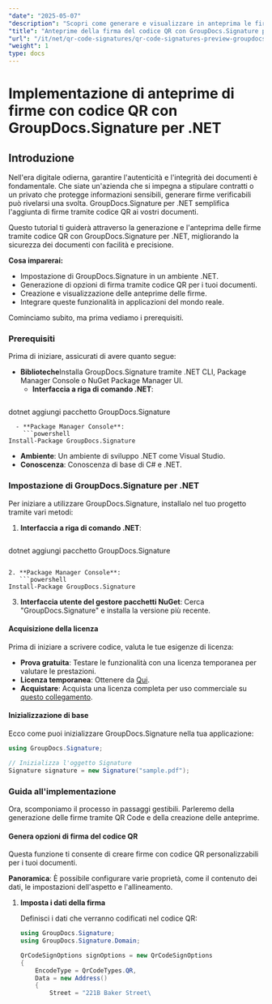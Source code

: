 ```yaml
---
"date": "2025-05-07"
"description": "Scopri come generare e visualizzare in anteprima le firme con codice QR nei tuoi documenti utilizzando GroupDocs.Signature per .NET, migliorando sicurezza e autenticità."
"title": "Anteprime della firma del codice QR con GroupDocs.Signature per .NET&#58; una guida completa"
"url": "/it/net/qr-code-signatures/qr-code-signatures-preview-groupdocs-signature-net/"
"weight": 1
type: docs
---
```

# Implementazione di anteprime di firme con codice QR con GroupDocs.Signature per .NET

## Introduzione

Nell'era digitale odierna, garantire l'autenticità e l'integrità dei documenti è fondamentale. Che siate un'azienda che si impegna a stipulare contratti o un privato che protegge informazioni sensibili, generare firme verificabili può rivelarsi una svolta. GroupDocs.Signature per .NET semplifica l'aggiunta di firme tramite codice QR ai vostri documenti.

Questo tutorial ti guiderà attraverso la generazione e l'anteprima delle firme tramite codice QR con GroupDocs.Signature per .NET, migliorando la sicurezza dei documenti con facilità e precisione.

**Cosa imparerai:**
- Impostazione di GroupDocs.Signature in un ambiente .NET.
- Generazione di opzioni di firma tramite codice QR per i tuoi documenti.
- Creazione e visualizzazione delle anteprime delle firme.
- Integrare queste funzionalità in applicazioni del mondo reale.

Cominciamo subito, ma prima vediamo i prerequisiti.

### Prerequisiti

Prima di iniziare, assicurati di avere quanto segue:
- **Biblioteche**Installa GroupDocs.Signature tramite .NET CLI, Package Manager Console o NuGet Package Manager UI.
  - **Interfaccia a riga di comando .NET**:
    ```shell
dotnet aggiungi pacchetto GroupDocs.Signature
```
  - **Package Manager Console**:
    ```powershell
Install-Package GroupDocs.Signature
```
- **Ambiente**: Un ambiente di sviluppo .NET come Visual Studio.
- **Conoscenza**: Conoscenza di base di C# e .NET.

### Impostazione di GroupDocs.Signature per .NET

Per iniziare a utilizzare GroupDocs.Signature, installalo nel tuo progetto tramite vari metodi:

1. **Interfaccia a riga di comando .NET**:
   ```shell
dotnet aggiungi pacchetto GroupDocs.Signature
```

2. **Package Manager Console**:
   ```powershell
Install-Package GroupDocs.Signature
```

3. **Interfaccia utente del gestore pacchetti NuGet**: Cerca "GroupDocs.Signature" e installa la versione più recente.

#### Acquisizione della licenza

Prima di iniziare a scrivere codice, valuta le tue esigenze di licenza:
- **Prova gratuita**: Testare le funzionalità con una licenza temporanea per valutare le prestazioni.
- **Licenza temporanea**: Ottenere da [Qui](https://purchase.groupdocs.com/temporary-license/).
- **Acquistare**: Acquista una licenza completa per uso commerciale su [questo collegamento](https://purchase.groupdocs.com/buy).

#### Inizializzazione di base

Ecco come puoi inizializzare GroupDocs.Signature nella tua applicazione:

```csharp
using GroupDocs.Signature;

// Inizializza l'oggetto Signature
Signature signature = new Signature("sample.pdf");
```

### Guida all'implementazione

Ora, scomponiamo il processo in passaggi gestibili. Parleremo della generazione delle firme tramite QR Code e della creazione delle anteprime.

#### Genera opzioni di firma del codice QR

Questa funzione ti consente di creare firme con codice QR personalizzabili per i tuoi documenti.

**Panoramica**: È possibile configurare varie proprietà, come il contenuto dei dati, le impostazioni dell'aspetto e l'allineamento.

1. **Imposta i dati della firma**
   
   Definisci i dati che verranno codificati nel codice QR:
   
   ```csharp
   using GroupDocs.Signature;
   using GroupDocs.Signature.Domain;

   QrCodeSignOptions signOptions = new QrCodeSignOptions
   {
       EncodeType = QrCodeTypes.QR,
       Data = new Address()
       {
           Street = "221B Baker Street\